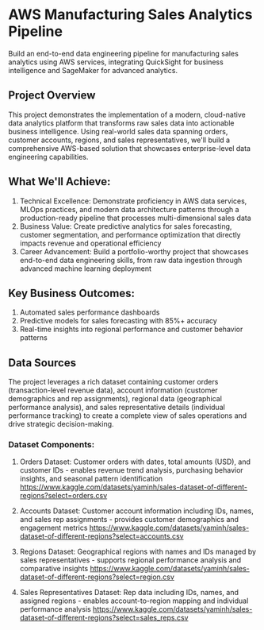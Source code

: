 # **AWS Manufacturing Sales Analytics Pipeline**
Build an end-to-end data engineering pipeline for manufacturing sales analytics using AWS services, integrating QuickSight for business intelligence and SageMaker for advanced analytics.

## **Project Overview**

This project demonstrates the implementation of a modern, cloud-native data analytics platform that transforms raw sales data into actionable business intelligence. Using real-world sales data spanning orders, customer accounts, regions, and sales representatives, we'll build a comprehensive AWS-based solution that showcases enterprise-level data engineering capabilities.

## **What We'll Achieve:**

1) Technical Excellence: Demonstrate proficiency in AWS data services, MLOps practices, and modern data architecture patterns through a production-ready pipeline that processes multi-dimensional sales data
2) Business Value: Create predictive analytics for sales forecasting, customer segmentation, and performance optimization that directly impacts revenue and operational efficiency
3) Career Advancement: Build a portfolio-worthy project that showcases end-to-end data engineering skills, from raw data ingestion through advanced machine learning deployment

## **Key Business Outcomes:**

1) Automated sales performance dashboards
2) Predictive models for sales forecasting with 85%+ accuracy
3) Real-time insights into regional performance and customer behavior patterns

## **Data Sources**

The project leverages a rich dataset containing customer orders (transaction-level revenue data), account information (customer demographics and rep assignments), regional data (geographical performance analysis), and sales representative details (individual performance tracking) to create a complete view of sales operations and drive strategic decision-making.
 
### **Dataset Components:**

1) Orders Dataset: Customer orders with dates, total amounts (USD), and customer IDs - enables revenue trend analysis, purchasing behavior insights, and seasonal pattern identification https://www.kaggle.com/datasets/yaminh/sales-dataset-of-different-regions?select=orders.csv
   
2) Accounts Dataset: Customer account information including IDs, names, and sales rep assignments - provides customer demographics and engagement metrics https://www.kaggle.com/datasets/yaminh/sales-dataset-of-different-regions?select=accounts.csv
   
3) Regions Dataset: Geographical regions with names and IDs managed by sales representatives - supports regional performance analysis and comparative insights https://www.kaggle.com/datasets/yaminh/sales-dataset-of-different-regions?select=region.csv
   
4) Sales Representatives Dataset: Rep data including IDs, names, and assigned regions - enables account-to-region mapping and individual performance analysis https://www.kaggle.com/datasets/yaminh/sales-dataset-of-different-regions?select=sales_reps.csv

